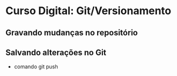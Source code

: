 # Curso Digital: Git/Versionamento

## Gravando mudanças no repositório

## Salvando alterações no Git
* comando git push